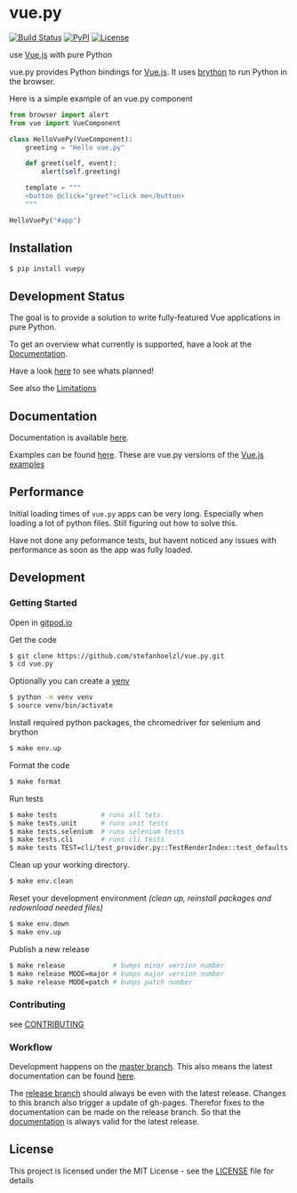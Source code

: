 # vue.py
[![Build Status](https://travis-ci.org/stefanhoelzl/vue.py.svg?branch=master)](https://travis-ci.org/stefanhoelzl/vue.py)
[![PyPI](https://img.shields.io/pypi/v/vuepy.svg)](https://pypi.org/project/vuepy/)
[![License](https://img.shields.io/pypi/l/vuepy.svg)](LICENSE)

use [Vue.js](https://www.vuejs.org) with pure Python

vue.py provides Python bindings for [Vue.js](https://www.vuejs.org).
It uses [brython](https://github.com/brython-dev/brython) to run Python in the browser.

Here is a simple example of an vue.py component
```python
from browser import alert
from vue import VueComponent

class HelloVuePy(VueComponent):
    greeting = "Hello vue.py"

    def greet(self, event):
        alert(self.greeting)

    template = """
    <button @click="greet">click me</button>
    """

HelloVuePy("#app")
```

## Installation
```bash
$ pip install vuepy
```


## Development Status
The goal is to provide a solution to write fully-featured Vue applications in pure Python.

To get an overview what currently is supported, have a look at the [Documentation](https://stefanhoelzl.github.io/vue.py/docs/).

Have a look [here](https://stefanhoelzl.github.io/vue.py/planning.html) to see whats planned!

See also the [Limitations](https://stefanhoelzl.github.io/vue.py/docs/pyjs_bridge.html)

## Documentation
Documentation is available [here](https://stefanhoelzl.github.io/vue.py/docs/).

Examples can be found [here](https://stefanhoelzl.github.io/vue.py/examples).
These are vue.py versions of the [Vue.js examples](https://vuejs.org/v2/examples/)

## Performance
Initial loading times of `vue.py` apps can be very long.
Especially when loading a lot of python files.
Still figuring out how to solve this.

Have not done any peformance tests, but havent noticed any issues with performance
as soon as the app was fully loaded.

## Development
### Getting Started
Open in [gitpod.io](https://gitpod.io#github.com/stefanhoelzl/vue.py)

Get the code
```bash
$ git clone https://github.com/stefanhoelzl/vue.py.git
$ cd vue.py
```

Optionally you can create a [venv](https://docs.python.org/3.8/library/venv.html)
```bash
$ python -m venv venv
$ source venv/bin/activate
```

Install required python packages, the chromedriver for selenium and brython
```bash
$ make env.up
```

Format the code
```bash
$ make format
```

Run tests
```bash
$ make tests           # runs all tets
$ make tests.unit      # runs unit tests
$ make tests.selenium  # runs selenium tests
$ make tests.cli       # runs cli tests
$ make tests TEST=cli/test_provider.py::TestRenderIndex::test_defaults # run explicit test
```

Clean up your working directory.
```bash
$ make env.clean
```

Reset your development environment
_(clean up, reinstall packages and redownload needed files)_
```bash
$ make env.down
$ make env.up
```

Publish a new release
```bash
$ make release            # bumps minor version number
$ make release MODE=major # bumps major version number
$ make release MODE=patch # bumps patch number
```

### Contributing
see [CONTRIBUTING](CONTRIBUTING)


### Workflow
Development happens on the [master branch](https://github.com/stefanhoelzl/vue.py).
This also means the latest documentation can be found
[here](https://github.com/stefanhoelzl/vue.py/blob/master/docs/docs/index.md).

The [release branch](https://github.com/stefanhoelzl/vue.py/tree/release)
should always be even with the latest release.
Changes to this branch also trigger a update of gh-pages.
Therefor fixes to the documentation can be made on the release branch.
So that the [documentation](https://stefanhoelzl.github.io/vue.py/docs/)
is always valid for the latest release.

## License
This project is licensed under the MIT License - see the [LICENSE](https://github.com/stefanhoelzl/vue.py/blob/master/LICENSE) file for details
